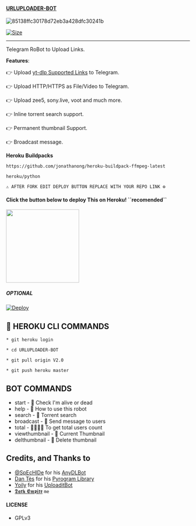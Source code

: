 #### [URLUPLOADER-BOT](https://t.me/darkurlupload_bot)

![85138ffc30178d72eb3a428dfc30241b](https://user-images.githubusercontent.com/95665347/167798549-e616fc75-e819-4add-a6ac-2e9b0941f251.jpg)


[![Size](https://img.shields.io/github/repo-size/DARKEMPIRESL/URLUPLOADER-BOT?style=flat-square&color=green)](https://github.com/DARKEMPIRESL/URLUPLOADER-BOT)

---

Telegram RoBot to Upload Links.

**Features**:

👉 Upload [yt-dlp Supported Links](https://ytdl-org.github.io/youtube-dl/supportedsites.html) to Telegram.

👉 Upload HTTP/HTTPS as File/Video to Telegram.

👉 Upload zee5, sony.live, voot and much more.

👉 Inline torrent search support.

👉  Permanent thumbnail Support.

👉 Broadcast message.

**Heroku Buildpacks**
```
https://github.com/jonathanong/heroku-buildpack-ffmpeg-latest
```
```
heroku/python
```

```
⚠️ AFTER FORK EDIT DEPLOY BUTTON REPLACE WITH YOUR REPO LINK ⚙️
```
<h4>Click the button below to deploy This on Heroku! ``recomended``</h4>    
<a href="https://heroku.com/deploy?template=https://github.com/DARKEMPIRESL/URLUPLOADER-BOT"><img src="https://img.shields.io/badge/Deploy%20To%20Heroku-blueviolet?style=for-the-badge&logo=heroku" width="200""/></a>



<h5> OPTIONAL </h5>
 
[![Deploy](https://www.herokucdn.com/deploy/button.svg)](https://github.com/DARKEMPIRESL/URLUPLOADER-BOT/issues/1#issue-1231476621)



## 🚸 HEROKU CLI COMMANDS

`* git heroku login`

`* cd URLUPLOADER-BOT`

`* git pull origin V2.0`

`* git push heroku master`


## BOT COMMANDS

* start - 👻 Check I'm alive or dead
* help - 📝 How to use this robot
* search - 🚸 Torrent search
* broadcast - 💌 Send message to users
* total - 👨‍👨‍👦‍👦 To get total users count
* viewthumbnail - 🌌 Current Thumbnail
* delthumbnail - 🎇 Delete thumbnail

## Credits, and Thanks to

* [@SpEcHlDe](https://t.me/ThankTelegram) for his [AnyDLBot](https://telegram.dog/AnyDLBot)
* [Dan Tès](https://t.me/haskell) for his [Pyrogram Library](https://github.com/pyrogram/pyrogram)
* [Yoily](https://t.me/YoilyL) for his [UploaditBot](https://telegram.dog/UploaditBot)
* [𝕯𝖆𝖗𝖐 𝕰𝖒𝖕𝖎𝖗𝖊](https://t.me/ImDark_Empire) ``me``

#### LICENSE
- GPLv3
